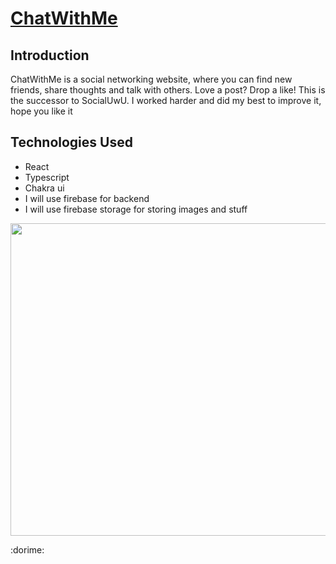 # [ChatWithMe](https://ChatWithMe.netlify.app/)

## Introduction
ChatWithMe is a social networking website, where you can find new friends, share thoughts and talk with others. Love a post? Drop a like! This is the successor to SocialUwU. I worked harder and did my best to improve it, hope you like it

## Technologies Used
- React
- Typescript
- Chakra ui
- I will use firebase for backend
- I will use firebase storage for storing images and stuff

<img src = "https://github.com/VarunLanjhara/ChatWithMe/blob/main/public/bgig.png" alt = "" width = "1100px" height = "500px">

:dorime:
